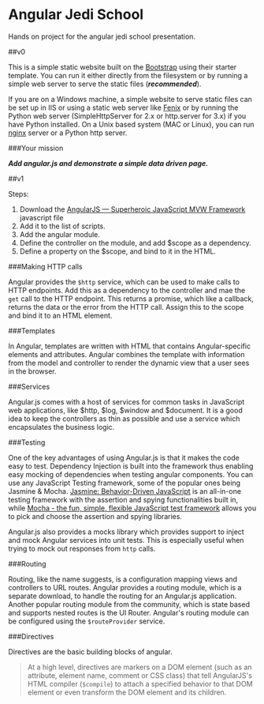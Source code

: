 Angular Jedi School
===================

Hands on project for the angular jedi school presentation.

##v0

This is a simple static website built on the [Bootstrap](http://getbootstrap.com/) using their starter template. You can run it either directly from the filesystem or by running a simple web server to serve the static files (***recommended***).

If you are on a Windows machine, a simple website to serve static files can be set up in IIS or using a static web server like [Fenix](http://fenixwebserver.com/) or by running the Python web server (SimpleHttpServer for 2.x or http.server for 3.x) if you have Python installed. On a Unix based system (MAC or Linux), you can run [nginx](http://nginx.com/) server or a Python http server.

###Your mission

***Add angular.js and demonstrate a simple data driven page.***

##v1

Steps:

1.	Download the [AngularJS — Superheroic JavaScript MVW Framework](https://angularjs.org/) javascript file
2.	Add it to the list of scripts.
3.	Add the angular module.
4.	Define the controller on the module, and add $scope as a dependency.
5.	Define a property on the $scope, and bind to it in the HTML.

###Making HTTP calls

Angular provides the `$http` service, which can be used to make calls to HTTP endpoints. Add this as a dependency to the controller and mae the `get` call to the HTTP endpoint. This returns a promise, which like a callback, returns the data or the error from the HTTP call. Assign this to the scope and bind it to an HTML element.

###Templates

In Angular, templates are written with HTML that contains Angular-specific elements and attributes. Angular combines the template with information from the model and controller to render the dynamic view that a user sees in the browser.

###Services

Angular.js comes with a host of services for common tasks in JavaScript web applications, like $http, $log, $window and $document. It is a good idea to keep the controllers as thin as possible and use a service which encapsulates the business logic.

###Testing

One of the key advantages of using Angular.js is that it makes the code easy to test. Dependency Injection is built into the framework thus enabling easy mocking of dependencies when testing angular components. You can use any JavaScript Testing framework, some of the popular ones being Jasmine & Mocha. [Jasmine: Behavior-Driven JavaScript](http://jasmine.github.io/) is an all-in-one testing framework with the assertion and spying functionalities built in, while [Mocha - the fun, simple, flexible JavaScript test framework](http://mochajs.org/) allows you to pick and choose the assertion and spying libraries.

Angular.js also provides a mocks library which provides support to inject and mock Angular services into unit tests. This is especially useful when trying to mock out responses from `http` calls.

###Routing

Routing, like the name suggests, is a configuration mapping views and controllers to URL routes. Angular provides a routing module, which is a separate download, to handle the routing for an Angular.js application. Another popular routing module from the community, which is state based and supports nested routes is the UI Router. Angular's routing module can be configured using the `$routeProvider` service.

###Directives

Directives are the basic building blocks of angular.

> At a high level, directives are markers on a DOM element (such as an attribute, element name, comment or CSS class) that tell AngularJS's HTML compiler (`$compile`) to attach a specified behavior to that DOM element or even transform the DOM element and its children.
